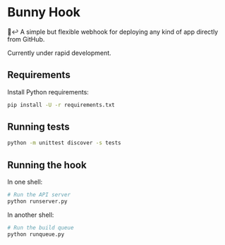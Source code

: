 # Bunny Hook
🐇↩️ A simple but flexible webhook for deploying any kind of app directly from GitHub.

Currently under rapid development.

## Requirements

Install Python requirements:

```bash
pip install -U -r requirements.txt
```

## Running tests

```bash
python -m unittest discover -s tests
```

## Running the hook

In one shell:

```bash
# Run the API server
python runserver.py
```

In another shell:

```bash
# Run the build queue
python runqueue.py
```
